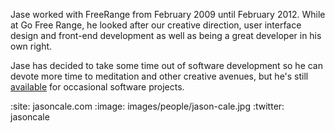 Jase worked with FreeRange from February 2009 until February 2012. While at Go Free Range, he looked after our creative direction, user interface design and front-end development as well as being a great developer in his own right.

Jase has decided to take some time out of software development so he can devote more time to meditation and other creative avenues, but he's still [available](http://jasoncale.com) for occasional software projects.

:site: jasoncale.com
:image: images/people/jason-cale.jpg
:twitter: jasoncale
